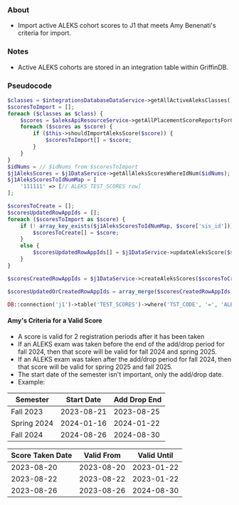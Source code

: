 ### About
- Import active ALEKS cohort scores to J1 that meets Amy Benenati's criteria for import.

### Notes
- Active ALEKS cohorts are stored in an integration table within GriffinDB.

### Pseudocode
```php
$classes = $integrationsDatabaseDataService->getAllActiveAleksClasses();
$scoresToImport = [];
foreach ($classes as $class) {
	$scores = $aleksApiResourceService->getAllPlacementScoreReportsForClass($class, $accessToken, null, null, 'last');
	foreach ($scores as $score) {
		if ($this->shouldImportAleksScore($score)) {
			$scoresToImport[] = $score;
		}
	}
}
$idNums = // $idNums from $scoresToImport
$j1AleksScores = $j1DataService->getAllAleksScoresWhereIdNum($idNums);
$j1AleksScoresToIdNumMap = [
	'111111' => [// ALEKS TEST_SCORES row]
];

$scoresToCreate = [];
$scoresUpdatedRowAppIds = [];
foreach ($scoresToImport as $score) {
	if (! array_key_exists($j1AleksScoresToIdNumMap, $score['sis_id'])) {
		$scoresToCreate[] = $score;
	}
	else {
		$scoresUpdatedRowAppIds[] = $j1DataService->updateAleksScore($score); // This method will do the diffs
	}
}

$scoresCreatedRowAppIds = $j1DataService->createAleksScores($scoresToCreate); // Do whatever contract conversion you need

$scoresUpdatedOrCreatedRowAppIds = array_merge($scoresCreatedRowAppIds, $scoresUpdatedRowAppIds);

DB::connection('j1')->table('TEST_SCORES')->where('TST_CODE', '=', 'ALEKS')->whereNotIn('AppID', $scoresUpdatedOrCreatedRowAppIds)->delete();
```

#### Amy's Criteria for a Valid Score
- A score is valid for 2 registration periods after it has been taken
- If an ALEKS exam was taken before the end of the add/drop period for fall 2024, then that score will be valid for fall 2024 and spring 2025.
- If an ALEKS exam was taken after the add/drop period for fall 2024, then that score will be valid for spring 2025 and fall 2025.
- The start date of the semester isn't important, only the add/drop date.
- Example:

| Semester    | Start Date | Add Drop End |
| ----------- | ---------- | ------------ |
| Fall 2023   | 2023-08-21 | 2023-08-25   |
| Spring 2024 | 2024-01-16 | 2024-01-22   |
| Fall 2024   | 2024-08-26 | 2024-08-30   |

| Score Taken Date | Valid From | Valid Until |
| ---------------- | ---------- | ----------- |
| 2023-08-20       | 2023-08-20 | 2023-01-22  |
| 2023-08-22       | 2023-08-22 | 2023-01-22  |
| 2023-08-26       | 2023-08-26 | 2024-08-30  |
